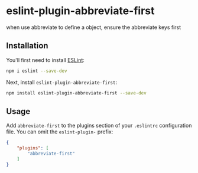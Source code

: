 # eslint-plugin-abbreviate-first

when use abbreviate to define a object, ensure the abbreviate keys first

## Installation

You'll first need to install [ESLint](https://eslint.org/):

```sh
npm i eslint --save-dev
```

Next, install `eslint-plugin-abbreviate-first`:

```sh
npm install eslint-plugin-abbreviate-first --save-dev
```

## Usage

Add `abbreviate-first` to the plugins section of your `.eslintrc` configuration file. You can omit the `eslint-plugin-` prefix:

```json
{
    "plugins": [
        "abbreviate-first"
    ]
}
```


